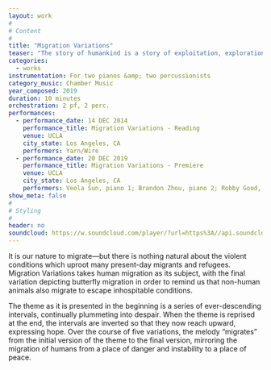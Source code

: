 ```yaml
---
layout: work
#
# Content
#
title: "Migration Variations"
teaser: "The story of humankind is a story of exploitation, exploration, and relocation."
categories:
  - works
instrumentation: For two pianos &amp; two percussionists
category_music: Chamber Music
year_composed: 2019
duration: 10 minutes
orchestration: 2 pf, 2 perc.
performances:
  - performance_date: 14 DEC 2014
    performance_title: Migration Variations - Reading
    venue: UCLA
    city_state: Los Angeles, CA
    performers: Yarn/Wire
  - performance_date: 20 DEC 2019
    performance_title: Migration Variations - Premiere
    venue: UCLA
    city_state: Los Angeles, CA
    performers: Veola Sun, piano 1; Brandon Zhou, piano 2; Robby Good, perc. 1; Cash Langi, perc. 2
show_meta: false
#
# Styling
#
header: no
soundcloud: https://w.soundcloud.com/player/?url=https%3A//api.soundcloud.com/tracks/780559033&color=%23ff5500&auto_play=false&hide_related=false&show_comments=true&show_user=true&show_reposts=false&show_teaser=true&visual=true
---
```


It is our nature to migrate—but there is nothing natural about the violent conditions which uproot many present-day migrants and refugees. Migration Variations takes human migration as its subject, with the final variation depicting butterfly migration in order to remind us that non-human animals also migrate to escape inhospitable conditions.

The theme as it is presented in the beginning is a series of ever-descending intervals, continually plummeting into despair. When the theme is reprised at the end, the intervals are inverted so that they now reach upward, expressing hope. Over the course of five variations, the melody “migrates” from the initial version of the theme to the final version, mirroring the migration of humans from a place of danger and instability to a place of peace.